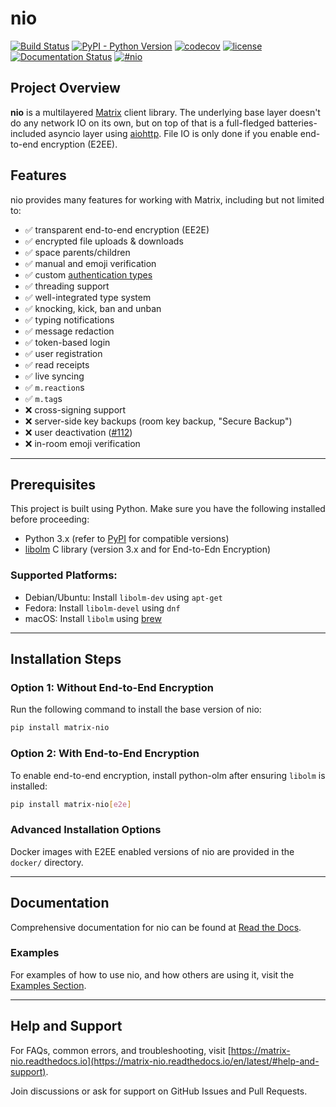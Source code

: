 nio
===

[![Build Status](https://img.shields.io/github/actions/workflow/status/matrix-nio/matrix-nio/tests.yml?branch=main&style=flat-square)](https://github.com/matrix-nio/matrix-nio/actions)
[![PyPI - Python Version](https://img.shields.io/pypi/pyversions/matrix-nio?style=flat-square)](https://pypi.org/project/matrix-nio/)
[![codecov](https://img.shields.io/codecov/c/github/matrix-nio/matrix-nio/master.svg?style=flat-square)](https://codecov.io/gh/matrix-nio/matrix-nio)
[![license](https://img.shields.io/badge/license-ISC-blue.svg?style=flat-square)](https://github.com/matrix-nio/matrix-nio/blob/master/LICENSE.md)
[![Documentation Status](https://readthedocs.org/projects/matrix-nio/badge/?version=latest&style=flat-square)](https://matrix-nio.readthedocs.io/en/latest/?badge=latest)
[![#nio](https://img.shields.io/badge/matrix-%23nio:matrix.org-blue.svg?style=flat-square)](https://matrix.to/#/!JiiOHXrIUCtcOJsZCa:matrix.org?via=matrix.org&via=maunium.net&via=t2l.io)

## Project Overview

**nio** is a multilayered [Matrix](https://matrix.org/) client library. The
underlying base layer doesn't do any network IO on its own, but on top of that
is a full-fledged batteries-included asyncio layer using
[aiohttp](https://github.com/aio-libs/aiohttp/). File IO is only done if you
enable end-to-end encryption (E2EE).

## Features
nio provides many features for working with Matrix, including but not limited to:
- ✅ transparent end-to-end encryption (EE2E)
- ✅ encrypted file uploads & downloads
- ✅ space parents/children
- ✅ manual and emoji verification
- ✅ custom [authentication types](https://matrix.org/docs/spec/client_server/r0.6.0#id183)
- ✅ threading support
- ✅ well-integrated type system
- ✅ knocking, kick, ban and unban
- ✅ typing notifications
- ✅ message redaction
- ✅ token-based login
- ✅ user registration
- ✅ read receipts
- ✅ live syncing
- ✅ `m.reaction`s
- ✅ `m.tag`s
- ❌ cross-signing support
- ❌ server-side key backups (room key backup, "Secure Backup")
- ❌ user deactivation ([#112](https://github.com/matrix-nio/matrix-nio/issues/112))
- ❌ in-room emoji verification

---

## Prerequisites
This project is built using Python. Make sure you have the following installed before proceeding:
- Python 3.x (refer to [PyPI](https://pypi.org/project/matrix-nio/) for compatible versions)
- [libolm](https://gitlab.matrix.org/matrix-org/olm) C library (version 3.x and for End-to-Edn Encryption)

### Supported Platforms:
- Debian/Ubuntu: Install `libolm-dev` using `apt-get`
- Fedora: Install `libolm-devel` using `dnf`
- macOS: Install `libolm` using [brew](https://brew.sh/)

---

## Installation Steps
### Option 1: Without End-to-End Encryption
Run the following command to install the base version of nio:
```bash
pip install matrix-nio
```

### Option 2: With End-to-End Encryption
To enable end-to-end encryption, install python-olm after ensuring `libolm` is installed:
```bash
pip install matrix-nio[e2e]
```

### Advanced Installation Options
Docker images with E2EE enabled versions of nio are provided in the `docker/` directory.

---

## Documentation
Comprehensive documentation for nio can be found at [Read the Docs](https://matrix-nio.readthedocs.io/en/latest/#api-documentation).

### Examples
For examples of how to use nio, and how others are using it, visit the [Examples Section](https://matrix-nio.readthedocs.io/en/latest/examples.html).

---

## Help and Support
For FAQs, common errors, and troubleshooting, visit [https://matrix-nio.readthedocs.io](https://matrix-nio.readthedocs.io/en/latest/#help-and-support).

Join discussions or ask for support on GitHub Issues and Pull Requests.
